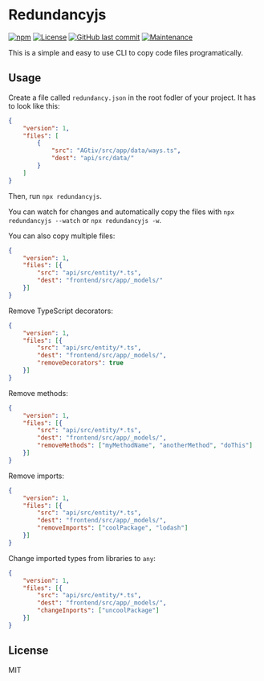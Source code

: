 # Redundancyjs

[![npm](https://img.shields.io/npm/v/redundancyjs)](https://npmjs.com/package/redundancyjs)
[![License](https://img.shields.io/badge/License-MIT-blue)](./LICENSE.md)
[![GitHub last commit](https://img.shields.io/github/last-commit/hrueger/redundancyjs?color=brightgreen)](https://github.com/hrueger/redundancyjs/commits)
[![Maintenance](https://img.shields.io/maintenance/yes/2020)](https://github.com/hrueger/redundancyjs/commits)

This is a simple and easy to use CLI to copy code files programatically.

## Usage
Create a file called `redundancy.json` in the root fodler of your project. It has to look like this:
```json
{
    "version": 1,
    "files": [
        {
            "src": "AGtiv/src/app/data/ways.ts",
            "dest": "api/src/data/"
        }
    ]
}
```
Then, run `npx redundancyjs`.

You can watch for changes and automatically copy the files with `npx redundancyjs --watch` or `npx redundancyjs -w`.

You can also copy multiple files:
```json
{
    "version": 1,
    "files": [{
        "src": "api/src/entity/*.ts",
        "dest": "frontend/src/app/_models/"
    }]
}
```

Remove TypeScript decorators:
```json
{
    "version": 1,
    "files": [{
        "src": "api/src/entity/*.ts",
        "dest": "frontend/src/app/_models/",
        "removeDecorators": true
    }]
}
```

Remove methods:
```json
{
    "version": 1,
    "files": [{
        "src": "api/src/entity/*.ts",
        "dest": "frontend/src/app/_models/",
        "removeMethods": ["myMethodName", "anotherMethod", "doThis"]
    }]
}
```

Remove imports:
```json
{
    "version": 1,
    "files": [{
        "src": "api/src/entity/*.ts",
        "dest": "frontend/src/app/_models/",
        "removeImports": ["coolPackage", "lodash"]
    }]
}
```

Change imported types from libraries to `any`:
```json
{
    "version": 1,
    "files": [{
        "src": "api/src/entity/*.ts",
        "dest": "frontend/src/app/_models/",
        "changeInports": ["uncoolPackage"]
    }]
}
```

## License
MIT
